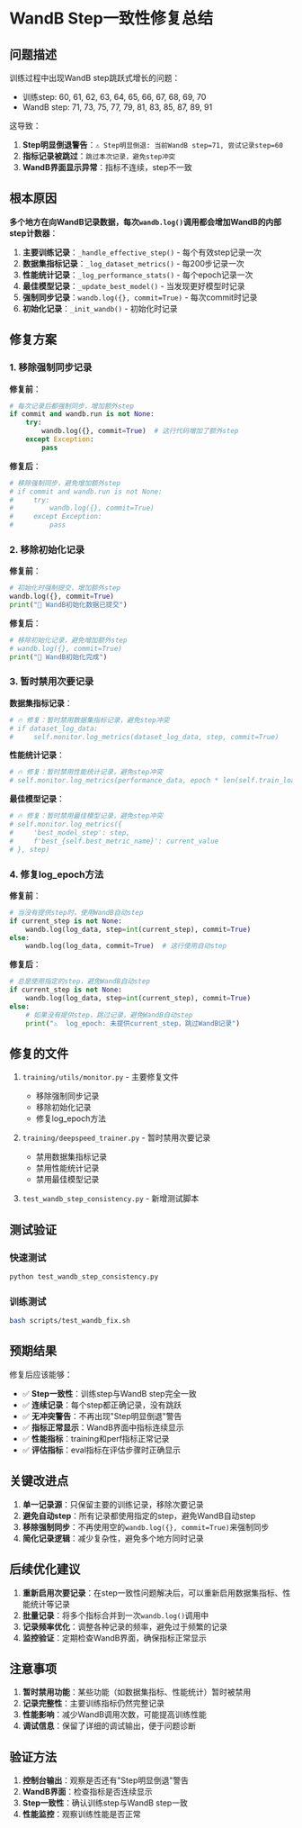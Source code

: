 # WandB Step一致性修复总结

## 问题描述

训练过程中出现WandB step跳跃式增长的问题：
- 训练step: 60, 61, 62, 63, 64, 65, 66, 67, 68, 69, 70
- WandB step: 71, 73, 75, 77, 79, 81, 83, 85, 87, 89, 91

这导致：
1. **Step明显倒退警告**：`⚠️ Step明显倒退: 当前WandB step=71, 尝试记录step=60`
2. **指标记录被跳过**：`跳过本次记录，避免step冲突`
3. **WandB界面显示异常**：指标不连续，step不一致

## 根本原因

**多个地方在向WandB记录数据，每次`wandb.log()`调用都会增加WandB的内部step计数器**：

1. **主要训练记录**：`_handle_effective_step()` - 每个有效step记录一次
2. **数据集指标记录**：`_log_dataset_metrics()` - 每200步记录一次
3. **性能统计记录**：`_log_performance_stats()` - 每个epoch记录一次
4. **最佳模型记录**：`_update_best_model()` - 当发现更好模型时记录
5. **强制同步记录**：`wandb.log({}, commit=True)` - 每次commit时记录
6. **初始化记录**：`_init_wandb()` - 初始化时记录

## 修复方案

### 1. 移除强制同步记录

**修复前**：
```python
# 每次记录后都强制同步，增加额外step
if commit and wandb.run is not None:
    try:
        wandb.log({}, commit=True)  # 这行代码增加了额外step
    except Exception:
        pass
```

**修复后**：
```python
# 移除强制同步，避免增加额外step
# if commit and wandb.run is not None:
#     try:
#         wandb.log({}, commit=True)
#     except Exception:
#         pass
```

### 2. 移除初始化记录

**修复前**：
```python
# 初始化时强制提交，增加额外step
wandb.log({}, commit=True)
print("🔧 WandB初始化数据已提交")
```

**修复后**：
```python
# 移除初始化记录，避免增加额外step
# wandb.log({}, commit=True)
print("🔧 WandB初始化完成")
```

### 3. 暂时禁用次要记录

**数据集指标记录**：
```python
# 🔥 修复：暂时禁用数据集指标记录，避免step冲突
# if dataset_log_data:
#     self.monitor.log_metrics(dataset_log_data, step, commit=True)
```

**性能统计记录**：
```python
# 🔥 修复：暂时禁用性能统计记录，避免step冲突
# self.monitor.log_metrics(performance_data, epoch * len(self.train_loader), commit=True)
```

**最佳模型记录**：
```python
# 🔥 修复：暂时禁用最佳模型记录，避免step冲突
# self.monitor.log_metrics({
#     'best_model_step': step,
#     f'best_{self.best_metric_name}': current_value
# }, step)
```

### 4. 修复log_epoch方法

**修复前**：
```python
# 当没有提供step时，使用WandB自动step
if current_step is not None:
    wandb.log(log_data, step=int(current_step), commit=True)
else:
    wandb.log(log_data, commit=True)  # 这行使用自动step
```

**修复后**：
```python
# 总是使用指定的step，避免WandB自动step
if current_step is not None:
    wandb.log(log_data, step=int(current_step), commit=True)
else:
    # 如果没有提供step，跳过记录，避免WandB自动step
    print("⚠️  log_epoch: 未提供current_step，跳过WandB记录")
```

## 修复的文件

1. `training/utils/monitor.py` - 主要修复文件
   - 移除强制同步记录
   - 移除初始化记录
   - 修复log_epoch方法

2. `training/deepspeed_trainer.py` - 暂时禁用次要记录
   - 禁用数据集指标记录
   - 禁用性能统计记录
   - 禁用最佳模型记录

3. `test_wandb_step_consistency.py` - 新增测试脚本

## 测试验证

### 快速测试
```bash
python test_wandb_step_consistency.py
```

### 训练测试
```bash
bash scripts/test_wandb_fix.sh
```

## 预期结果

修复后应该能够：

- ✅ **Step一致性**：训练step与WandB step完全一致
- ✅ **连续记录**：每个step都正确记录，没有跳跃
- ✅ **无冲突警告**：不再出现"Step明显倒退"警告
- ✅ **指标正常显示**：WandB界面中指标连续显示
- ✅ **性能指标**：training和perf指标正常记录
- ✅ **评估指标**：eval指标在评估步骤时正确显示

## 关键改进点

1. **单一记录源**：只保留主要的训练记录，移除次要记录
2. **避免自动step**：所有记录都使用指定的step，避免WandB自动step
3. **移除强制同步**：不再使用空的`wandb.log({}, commit=True)`来强制同步
4. **简化记录逻辑**：减少复杂性，避免多个地方同时记录

## 后续优化建议

1. **重新启用次要记录**：在step一致性问题解决后，可以重新启用数据集指标、性能统计等记录
2. **批量记录**：将多个指标合并到一次`wandb.log()`调用中
3. **记录频率优化**：调整各种记录的频率，避免过于频繁的记录
4. **监控验证**：定期检查WandB界面，确保指标正常显示

## 注意事项

1. **暂时禁用功能**：某些功能（如数据集指标、性能统计）暂时被禁用
2. **记录完整性**：主要训练指标仍然完整记录
3. **性能影响**：减少WandB调用次数，可能提高训练性能
4. **调试信息**：保留了详细的调试输出，便于问题诊断

## 验证方法

1. **控制台输出**：观察是否还有"Step明显倒退"警告
2. **WandB界面**：检查指标是否连续显示
3. **Step一致性**：确认训练step与WandB step一致
4. **性能监控**：观察训练性能是否正常 